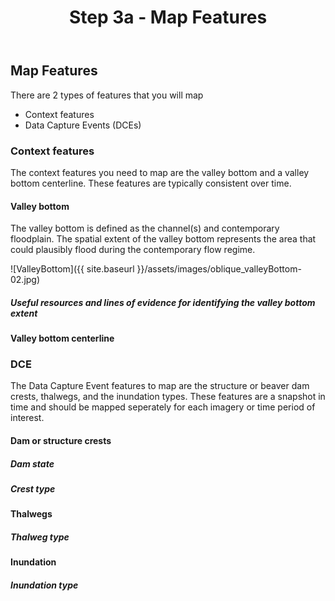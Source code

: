 ﻿---
title: Step 3a - Map Features
weight: 1
---

## Map Features

There are 2 types of features that you will map
- Context features
- Data Capture Events (DCEs)

### Context features
The context features you need to map are the valley bottom and a valley bottom centerline. These features are typically consistent over time.

#### Valley bottom
The valley bottom is defined as the channel(s) and contemporary floodplain. The spatial extent of the valley bottom represents the area that could plausibly flood during the contemporary flow regime.

![ValleyBottom]({{ site.baseurl }}/assets/images/oblique_valleyBottom-02.jpg)

##### Useful resources and lines of evidence for identifying the valley bottom extent

#### Valley bottom centerline

### DCE
The Data Capture Event features to map are the structure or beaver dam crests, thalwegs, and the inundation types. These features are a snapshot in time and should be mapped seperately for each imagery or time period of interest.

#### Dam or structure crests

##### Dam state

##### Crest type

#### Thalwegs

##### Thalweg type

#### Inundation 

##### Inundation type

